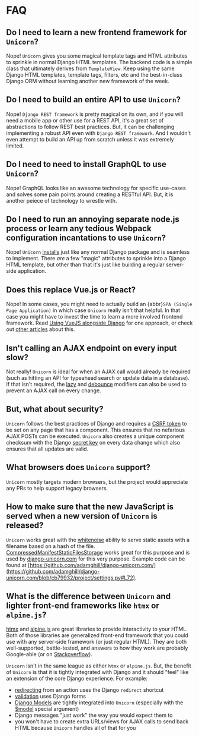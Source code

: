 # FAQ

## Do I need to learn a new frontend framework for `Unicorn`?

Nope! `Unicorn` gives you some magical template tags and HTML attributes to sprinkle in normal Django HTML templates. The backend code is a simple class that ultimately derives from `TemplateView`. Keep using the same Django HTML templates, template tags, filters, etc and the best-in-class Django ORM without learning another new framework of the week.

## Do I need to build an entire API to use `Unicorn`?

Nope! `Django REST framework` is pretty magical on its own, and if you will need a mobile app or other use for a REST API, it's a great set of abstractions to follow REST best practices. But, it can be challenging implementing a robust API even with `Django REST framework`. And I wouldn't even attempt to build an API up from scratch unless it was extremely limited.

## Do I need to need to install GraphQL to use `Unicorn`?

Nope! GraphQL looks like an awesome technology for specific use-cases and solves some pain points around creating a RESTful API. But, it is another peiece of technology to wrestle with.

## Do I need to run an annoying separate node.js process or learn any tedious Webpack configuration incantations to use `Unicorn`?

Nope! `Unicorn` [installs](installation.md) just like any normal Django package and is seamless to implement. There <em>are</em> a few "magic" attributes to sprinkle into a Django HTML template, but other than that it's just like building a regular server-side application.

## Does this replace Vue.js or React?

Nope! In some cases, you might need to actually build an {abbr}`SPA (Single Page Application)` in which case `Unicorn` really isn't that helpful. In that case you might have to invest the time to learn a more involved frontend framework. Read [Using VueJS alongside Django](https://tkainrad.dev/posts/use-vuejs-with-django/) for one approach, or check out [other articles](https://www.django-unicorn.com/articles) about this.

## Isn't calling an AJAX endpoint on every input slow?

Not really! `Unicorn` is ideal for when an AJAX call would already be required (such as hitting an API for typeahead search or update data in a database). If that isn't required, the [lazy](templates.md#lazy) and [debounce](templates.md#debounce) modifiers can also be used to prevent an AJAX call on every change.

## But, what about security?

`Unicorn` follows the best practices of Django and requires a [CSRF token](https://docs.djangoproject.com/en/stable/ref/csrf/#how-it-works) to be set on any page that has a component. This ensures that no nefarious AJAX POSTs can be executed. `Unicorn` also creates a unique component checksum with the Django [secret key](https://docs.djangoproject.com/en/stable/ref/settings/#std:setting-SECRET_KEY) on every data change which also ensures that all updates are valid.

## What browsers does `Unicorn` support?

`Unicorn` mostly targets modern browsers, but the project would appreciate any PRs to help support legacy browsers.

## How to make sure that the new JavaScript is served when a new version of `Unicorn` is released?

`Unicorn` works great with the [whitenoise](https://whitenoise.evans.io/en/stable/) ability to serve static assets with a filename based on a hash of the file. [CompressedManifestStaticFilesStorage](http://whitenoise.evans.io/en/stable/django.html#add-compression-and-caching-support) works great for this purpose and is used by [django-unicorn.com](https://www.django-unicorn.com/) for this very purpose. Example code can be found at [https://github.com/adamghill/django-unicorn.com/](https://github.com/adamghill/django-unicorn.com/blob/cb79932/project/settings.py#L72).

## What is the difference between `Unicorn` and lighter front-end frameworks like `htmx` or `alpine.js`?

[htmx](https://htmx.org/) and [alpine.js](https://github.com/alpinejs/alpine) are great libraries to provide interactivity to your HTML. Both of those libraries are generalized front-end framework that you could use with any server-side framework (or just regular HTML). They are both well-supported, battle-tested, and answers to how they work are probably Google-able (or on [Stackoverflow](https://stackoverflow.com/questions/tagged/alpine.js)).

`Unicorn` isn't in the same league as either `htmx` or `alpine.js`. But, the benefit of `Unicorn` is that it is tightly integrated with Django and it should "feel" like an extension of the core Django experience. For example:

- [redirecting](redirecting.md) from an action uses the Django `redirect` shortcut
- [validation](validation.md) uses Django forms
- [Django Models](django-models.md) are tightly integrated into `Unicorn` (especially with the [$model](actions.md#model) special argument)
- Django messages "just work" the way you would expect them to
- you won't have to create extra URLs/views for AJAX calls to send back HTML because `Unicorn` handles all of that for you
